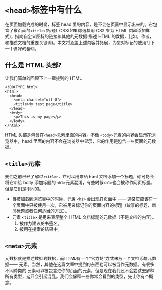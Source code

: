 # `<head>`标签中有什么

在页面加载完成的时候，标签 head 里的内容，是不会在页面中显示出来的。它包含了像页面的`<title>`(标题) ,CSS(如果你选择用 CSS 来为 HTML 内容添加样式)，指向自定义图标的链接和其他的元数据(描述 HTML 的数据，比如，作者，和描述文档的重要关键词)。本文将涵盖上述内容并拓展，为您对标记的使用打下一个良好的基础。

## 什么是 HTML 头部?

让我们简单的回顾下上一章提到的 HTML

```
<!DOCTYPE html>
<html>
  <head>
    <meta charset="utf-8">
    <title>My test page</title>
  </head>
  <body>
    <p>This is my page</p>
  </body>
</html>
```

HTML 头部是包含在`<head>`元素里面的内容。不像 `<body>`元素的内容会显示在浏览器中，head 里面的内容不会在浏览器中显示，它的作用是包含一些页面的元数据。

## `<title>`元素

我们之前已经了解过`<title>`，它可以用来给 html 文档添加一个标题。你可能会将它和给 body 添加标题的 `<h1>`元素混淆，有些时候`<h1>`也会被称作网页标题。但是它们是不同的。

- 当被加载到浏览器中的时候，元素 `<h1>` 会出现在页面中 —— 通常它应该在一个页面中只被使用一次，它被用来标记你的页面内容的标题（故事的标题，新闻标题或者任何适当的方式）。
- 元素 `<title>` 是用来表示整个 HTML 文档标题的元数据（不是文档的内容）。
  1. 被作为建议的书签名。
  2. 被用在搜索的结果中。

## `<meta>`元素
元数据就是描述数据的数据，而HTML有一个“官方的”方式来为一个文档添加元数据——  <meta> 元素。当然，其他在这篇文章中提到的东西也可以被当作元数据。有很多不同种类的 <meta> 元素可以被包含进你的页面的<head>元素，但是现在我们还不会尝试去解释所有类型，这只会引起混乱。我们会解释一些你常会看到的类型，先让你有个概念。



